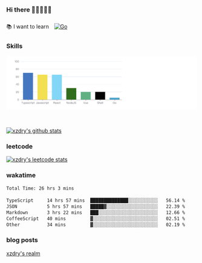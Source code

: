 ### Hi there 👋👋👋👋👋

 :books: I want to learn <a href="https://go.dev/" target="_blank"><img style="margin: 10px" src="https://profilinator.rishav.dev/skills-assets/go-original.svg" alt="Go" height="50" /></a>  

### Skills
![](img/2022-09-05-22-04-20.png)

<br />

[![xzdry's github stats](https://github-readme-stats.vercel.app/api?username=xzdry&count_private=true&show_icons=true&theme=vue)](https://github.com/xzdry)

### leetcode
[![xzdry's leetcode stats](https://leetcard.jacoblin.cool/xzdry-2?theme=light&font=Anek%20Kannada&site=cn)](https://leetcode.cn/u/xzdry-2/)

### wakatime
<!--START_SECTION:waka-->

```text
Total Time: 26 hrs 3 mins

TypeScript     14 hrs 57 mins  ██████████████░░░░░░░░░░░   56.14 %
JSON           5 hrs 57 mins   █████▓░░░░░░░░░░░░░░░░░░░   22.39 %
Markdown       3 hrs 22 mins   ███░░░░░░░░░░░░░░░░░░░░░░   12.66 %
CoffeeScript   40 mins         ▓░░░░░░░░░░░░░░░░░░░░░░░░   02.51 %
Other          34 mins         ▓░░░░░░░░░░░░░░░░░░░░░░░░   02.19 %
```

<!--END_SECTION:waka-->

### blog posts
[xzdry's realm](https://www.justdry.net/)
